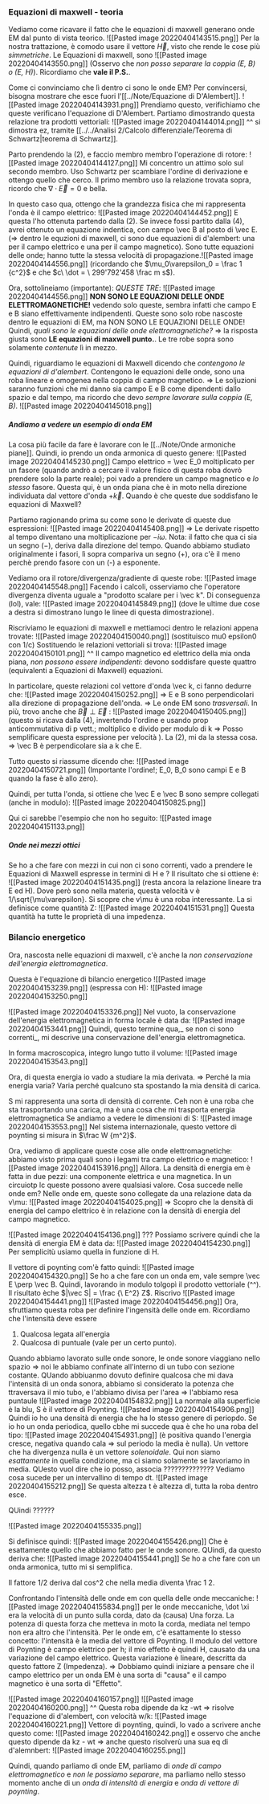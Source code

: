 
### Equazioni di maxwell - teoria
Vediamo come ricavare il fatto che le equazioni di maxwell generano onde EM dal punto di vista teorico.
![[Pasted image 20220404143515.png]]
Per la nostra trattazione, è comodo usare il vettore $\vec H$, visto che rende le cose più _simmetriche_.
Le Equazioni di maxwell, sono
![[Pasted image 20220404143550.png]]
(Osservo che _non posso separare la coppia (E, B) o (E, H)_). Ricordiamo che __vale il P.S.__.

Come ci convinciamo che lì dentro ci sono le onde EM? Per convincersi, bisogna mostrare che esce fuori l'[[../Note/Equazione di D'Alembert]].
![[Pasted image 20220404143931.png]]
Prendiamo questo, verifichiamo che queste verificano l'equazione di D'Alembert.
Partiamo dimostrando questa relazione tra prodotti vettoriali:
![[Pasted image 20220404144014.png]]
^^ si dimostra ez, tramite [[../../Analisi 2/Calcolo differenziale/Teorema di Schwartz|teorema di Schwartz]].

Parto prendendo la (2), e faccio membro membro l'operazione di rotore:
![[Pasted image 20220404144127.png]]
Mi concentro un attimo solo sul secondo membro. Uso Schwartz per scambiare l'ordine di derivazione e ottengo quello che cerco.
Il primo membro uso la relazione trovata sopra, ricordo che $\nabla \cdot \vec E = 0$ e bella. 

In questo caso qua, ottengo che la grandezza fisica che mi rappresenta l'onda è il campo elettrico:
![[Pasted image 20220404144452.png]]
E questa l'ho ottenuta partendo dalla (2). Se invece fossi partito dalla (4), avrei ottenuto un equazione indentica, con campo \vec B al posto di \vec E. (=> dentro le equzioni di maxwell, ci sono due equazioni di d'alembert: una per il campo elettrico e una per il campo magnetico).
Sono tutte equazioni delle onde; hanno tutte la stessa velocità di propagazione.![[Pasted image 20220404144556.png]] (ricordando che $\mu_0\varepsilon_0 = \frac 1 {c^2}$ e che $c\ \dot = \ 299'792'458 \frac m s$).

Ora, sottolineiamo (importante):
_QUESTE TRE_:
![[Pasted image 20220404144556.png]]
__NON SONO LE EQUAZIONI DELLE ONDE ELETTROMAGNETICHE!__ vedendo solo queste, sembra infatti che campo E e B siano effettivamente indipendenti. Queste sono solo robe nascoste dentro le equazioni di EM, ma NON SONO LE EQUAZIONI DELLE ONDE!
Quindi, _quali sono le equazioni delle onde elettromagnetiche?_ => la risposta giusta sono __LE equazioni di maxwell punto.__. Le tre robe sopra sono solamente _contenute_ lì in mezzo.

Quindi, riguardiamo le equazioni di Maxwell dicendo che _contengono le equazioni di d'alembert_. Contengono le equazioni delle onde, sono una roba lineare e omogenea nella coppia di campo magnetico. => Le soljuzioni saranno funzioni che mi danno sia campo E e B come dipendenti dallo spazio e dal tempo, ma ricordo che devo _sempre lavorare sulla coppia (E, B)_.
![[Pasted image 20220404145018.png]]

##### Andiamo a vedere un esempio di onda EM
La cosa più facile da fare è lavorare con le [[../Note/Onde armoniche piane]].
Quindi, io prendo un onda armonica di questo genere:
![[Pasted image 20220404145230.png]]
Campo elettrico = \vec E_0 moltiplicato per un fasore (quando andrò a cercare il valore fisico di questa roba dovrò prendere solo la parte reale); poi vado a prendere un campo magnetico e _lo stesso_ fasore. 
Questa qui, è un onda piana che è in moto nella direzione individuata dal vettore d'onda $+ \vec k$.
Quando è che queste due soddisfano le equazioni di Maxwell?

Partiamo ragionando prima su come sono le derivate di queste due espressioni:
![[Pasted image 20220404145408.png]]
=> Le derivate rispetto al tempo diventano una moltiplicazione per $-i\omega$. Nota: il fatto che qua ci sia un segno ($-$), deriva dalla direzione del tempo. Quando abbiamo studiato originalmente i fasori, lì sopra compariva un segno (+), ora c'è il meno perchè prendo fasore con un (-) a esponente.

Vediamo ora il rotore/divergenza/gradiente di queste robe:
![[Pasted image 20220404145548.png]]
Facendo i calcoli, osserviamo che l'operatore divergenza diventa uguale a "prodotto scalare per i \vec k".
Di conseguenza (lol), vale:
![[Pasted image 20220404145849.png]]
(dove le ultime due cose a destra si dimostrano lungo le linee di questa dimostrazione).

Riscriviamo le equazioni di maxwell e mettiamoci dentro le relazioni appena trovate:
![[Pasted image 20220404150040.png]]
(sostituisco mu0 epsilon0 con 1/c)
Sostituendo le relazioni vettoriali si trova:
![[Pasted image 20220404150101.png]]
^^ Il campo magnetico ed elettrico della mia onda piana, _non possono essere indipendenti_: devono soddisfare queste quattro (equivalenti a Equazioni di Maxwell) equazioni.

In particolare, queste relazioni col vettore d'onda \vec k, ci fanno dedurre che:
![[Pasted image 20220404150252.png]]
=> E e B sono perpendicolari alla direzione di propagazione dell'onda. => Le onde EM sono _trasversali_.
In più, trovo anche che $\vec B \perp \vec E$ :
![[Pasted image 20220404150405.png]]
(questo si ricava dalla (4), invertendo l'ordine e usando prop anticommutativa di p vett.; moltiplico e divido per modulo di k  => Posso semplificare questa espressione per velocità
). La (2), mi da la stessa cosa.
=> \vec B è perpendicolare sia a k che E.

Tutto questo si riassume dicendo che:
![[Pasted image 20220404150721.png]]
(Importante l'ordine!; E_0, B_0 sono campi E e B quando la fase è allo zero).

Quindi, per tutta l'onda, si ottiene che \vec E e \vec B sono sempre collegati (anche in modulo):
![[Pasted image 20220404150825.png]]

Qui ci sarebbe l'esempio che non ho seguito:
![[Pasted image 20220404151133.png]]

##### Onde nei mezzi ottici
Se ho a che fare con mezzi in cui non ci sono correnti, vado a prendere le Equazioni di Maxwell espresse in termini di H e  ?
Il risultato che si ottiene è:
![[Pasted image 20220404151435.png]]
(resta ancora la relazione lineare tra E ed H). Dove però sono nella materia, questa velocità v è 1/\sqrt{\mu\varepsilon}.
Si scopre che v\mu è una roba interessante. La si definisce come quantità Z:
![[Pasted image 20220404151531.png]]
Questa quantità ha tutte le proprietà di una impedenza.

### Bilancio energetico
Ora, nascosta nelle equazioni di maxwell, c'è anche la _non conservazione dell'energia elettromagnetica_.

Questa è l'equazione di bilancio energetico
![[Pasted image 20220404153239.png]]
(espressa con H):
![[Pasted image 20220404153250.png]]

![[Pasted image 20220404153326.png]]
Nel vuoto, la conservazione dell'energia elettromagnetica in forma locale è data da:
![[Pasted image 20220404153441.png]]
Quindi, questo termine qua,_ se non ci sono correnti_, mi descrive una conservazione dell'energia elettromagnetica.

In forma macroscopica, integro lungo tutto il volume:
![[Pasted image 20220404153543.png]]

Ora, di questa energia io vado a studiare la mia derivata. => Perché la mia energia varia? Varia perché qualcuno sta spostando la mia densità di carica.

S mi rappresenta una sorta di densità di corrente. Ceh non è una roba che sta trasportando una carica, ma è una cosa che mi trasporta energia elettromagnetica
Se andiamo a vedere le dimensioni di S: 
![[Pasted image 20220404153553.png]]
Nel sistema internazionale, questo vettore di poynting si misura in $\frac W {m^2}$.

Ora, vediamo di applicare queste cose alle onde elettromagnetiche:
abbiamo visto prima quali sono i legami tra campo elettrico e magnetico:
![[Pasted image 20220404153916.png]]
Allora. La densità di energia em è fatta in due pezzi: una componente elettrica e una magnetica. In un circuiotp lc queste possono avere qualsiasi valore. Cosa succede nelle onde em?
Nelle onde em, queste sono collegate da una relazione data da v\mu:
![[Pasted image 20220404154025.png]]
=> Scopro che la densità di energia del campo elettrico è in relazione con la densità di energia del campo magnetico.

![[Pasted image 20220404154136.png]]
???
Possiamo scrivere quindi che la densità di energia EM è data da:
![[Pasted image 20220404154230.png]]
Per semplicitù usiamo quella in funzione di H.

Il vettore di poynting com'è fatto quindi:
![[Pasted image 20220404154320.png]]
 Se ho a che fare con un onda em, vale sempre \vec E \perp \vec B. Quindi, lavorando in modulo tolgopì il prodotto vettoriale (^^). Il risultato èche $|\vec S| = \frac {\ E^2} Z$.
 Riscrivo
    ![[Pasted image 20220404154441.png]]
    ![[Pasted image 20220404154456.png]]
Ora, sfruttiamo questa roba per definire l'ingensità delle onde em. Ricordiamo che l'intensità deve essere
1) Qualcosa legata all'energia
2) Qualcosa di puntuale (vale per un certo punto).

Quando abbiamo lavorato sulle onde sonore, le onde sonore viaggiano nello spazio => noi le abbiamo confinate all'interno di un tubo con sezione costante. QUando abbiuanmo dovuto definire qualcosa che mi dava l'intensità di un onda sonora, abbiamo sì considerato la potenza che ttraversava il mio tubo, e l'abbiamo divisa per l'area => l'abbiamo resa puntaule
![[Pasted image 20220404154832.png]]
La normale alla superficie è la blu, S è il vettore di Poynting.
![[Pasted image 20220404154906.png]]
Quindi io ho una densità di energia che ha lo stesso genere di periopdo.
Se io ho un onda periodica, quello cbhe mi succede qua è che ho una roba del tipo:
![[Pasted image 20220404154931.png]]
(è positiva quando l'energia cresce, negativa quando cala => sul periodo la media è nulla).
Un vettore che ha divergenza nulla è un vettore _solenoidale_. Qui non siamo _esattamente_ in quella condizione, ma ci siamo solamente se lavoriamo in media. QUesto vuol dire che io posso, associa
??????????????
Vediamo cosa sucede per un intervallino di tempo dt. 
![[Pasted image 20220404155212.png]]
Se questa altezza t è altezza dl, tutta la roba dentro esce.

QUindi ??????

![[Pasted image 20220404155335.png]]

Si definisce quindi:
![[Pasted image 20220404155426.png]]
Che è esattamente quello che abbiamo fatto per le onde sonore.
QUindi, da questo deriva che:
![[Pasted image 20220404155441.png]]
Se ho a che fare con un onda armonica, tutto mi si semplifica.

Il fattore 1/2 deriva dal cos^2 che nella media diventa \frac 1 2.

Confrontando l'intensità delle onde em con quella delle onde meccaniche:
![[Pasted image 20220404155834.png]]
per le onde meccaniche, \dot \xi era la velocità di un punto sulla corda, dato da (causa) Una forza. La potenza di questa forza che metteva in moto la corda, mediata nel tempo non era altro che l'intensità.
Per le onde em, c'è esattamente lo stesso concetto: l'intensità è la media del vettore di Poynting. Il modulo del vettore di Poynting è campo elettrico per h; il mio effetto è quindi H, causato da una variazione del campo elettrico.
Questa variazione è lineare, descritta da questo fattore Z (Impedenza). => Dobbiamo quindi iniziare a pensare che il campo elettrico per un onda EM è una sorta di "causa" e il campo magnetico è una sorta di "Effetto".


![[Pasted image 20220404160157.png]]
![[Pasted image 20220404160200.png]]
^^ Questa roba dipende da kz -wt => risolve l'equazione di d'alembert, con velocità w/k: 
![[Pasted image 20220404160221.png]]
Vettore di poynting, quindi, lo vado a scrivere anche questo come:
![[Pasted image 20220404160242.png]]
e osservo che anche questo dipende da kz - wt => anche questo risolverù una sua eq di d'alemnbert:
![[Pasted image 20220404160255.png]]

Quindi, quando parliamo di onde EM, parliamo di _onde di campo elettromagnetico_ e _non le possiamo separare_, ma parliamo nello stesso momento anche di un _onda di intensità di energia_ e _onda di vettore di poynting_.

